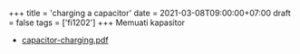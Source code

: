 +++
title = 'charging a capacitor'
date = 2021-03-08T09:00:00+07:00
draft = false
tags = ['fi1202']
+++
Memuati kapasitor
<!--more-->

+ [capacitor-charging.pdf](https://zenodo.org/doi/10.5281/zenodo.4589560)
